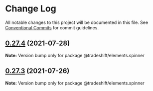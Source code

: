 # Change Log

All notable changes to this project will be documented in this file. See [Conventional Commits](https://conventionalcommits.org) for commit guidelines.

## [0.27.4](https://github.com/Tradeshift/elements/compare/v0.27.2...v0.27.4) (2021-07-28)

**Note:** Version bump only for package @tradeshift/elements.spinner

## [0.27.3](https://github.com/Tradeshift/elements/compare/v0.27.2...v0.27.3) (2021-07-26)

**Note:** Version bump only for package @tradeshift/elements.spinner
